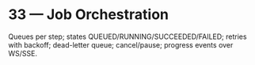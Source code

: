 
# 33 — Job Orchestration
Queues per step; states QUEUED/RUNNING/SUCCEEDED/FAILED; retries with backoff; dead-letter queue; cancel/pause; progress events over WS/SSE.
